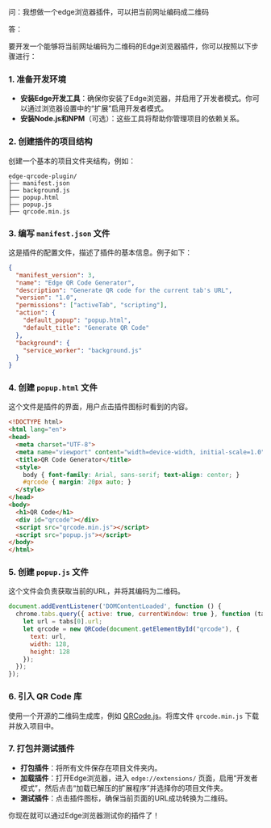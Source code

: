 问：我想做一个edge浏览器插件，可以把当前网址编码成二维码

答：

要开发一个能够将当前网址编码为二维码的Edge浏览器插件，你可以按照以下步骤进行：

### 1. **准备开发环境**
   - **安装Edge开发工具**：确保你安装了Edge浏览器，并启用了开发者模式。你可以通过浏览器设置中的“扩展”启用开发者模式。
   - **安装Node.js和NPM**（可选）：这些工具将帮助你管理项目的依赖关系。

### 2. **创建插件的项目结构**
创建一个基本的项目文件夹结构，例如：
```
edge-qrcode-plugin/
├── manifest.json
├── background.js
├── popup.html
├── popup.js
├── qrcode.min.js
```

### 3. **编写 `manifest.json` 文件**
这是插件的配置文件，描述了插件的基本信息。例子如下：

```json
{
  "manifest_version": 3,
  "name": "Edge QR Code Generator",
  "description": "Generate QR code for the current tab's URL",
  "version": "1.0",
  "permissions": ["activeTab", "scripting"],
  "action": {
    "default_popup": "popup.html",
    "default_title": "Generate QR Code"
  },
  "background": {
    "service_worker": "background.js"
  }
}
```

### 4. **创建 `popup.html` 文件**
这个文件是插件的界面，用户点击插件图标时看到的内容。

```html
<!DOCTYPE html>
<html lang="en">
<head>
  <meta charset="UTF-8">
  <meta name="viewport" content="width=device-width, initial-scale=1.0">
  <title>QR Code Generator</title>
  <style>
    body { font-family: Arial, sans-serif; text-align: center; }
    #qrcode { margin: 20px auto; }
  </style>
</head>
<body>
  <h1>QR Code</h1>
  <div id="qrcode"></div>
  <script src="qrcode.min.js"></script>
  <script src="popup.js"></script>
</body>
</html>
```

### 5. **创建 `popup.js` 文件**
这个文件会负责获取当前的URL，并将其编码为二维码。

```javascript
document.addEventListener('DOMContentLoaded', function () {
  chrome.tabs.query({ active: true, currentWindow: true }, function (tabs) {
    let url = tabs[0].url;
    let qrcode = new QRCode(document.getElementById("qrcode"), {
      text: url,
      width: 128,
      height: 128
    });
  });
});
```

### 6. **引入 QR Code 库**
使用一个开源的二维码生成库，例如 [QRCode.js](https://davidshimjs.github.io/qrcodejs/)。将库文件 `qrcode.min.js` 下载并放入项目中。

### 7. **打包并测试插件**
   - **打包插件**：将所有文件保存在项目文件夹内。
   - **加载插件**：打开Edge浏览器，进入 `edge://extensions/` 页面，启用“开发者模式”，然后点击“加载已解压的扩展程序”并选择你的项目文件夹。
   - **测试插件**：点击插件图标，确保当前页面的URL成功转换为二维码。

你现在就可以通过Edge浏览器测试你的插件了！
